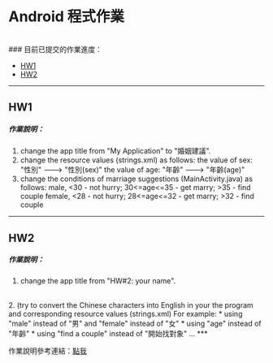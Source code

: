 # Android 程式作業
<br />
### 目前已提交的作業進度：

* [HW1](#HW1)
* [HW2](#HW2)


***
## HW1
##### 作業說明：

1. change the app title from "My Application" to "婚姻建議".
2. change the resource values (strings.xml) as follows:
    the value of sex: "性別" ---> "性別(sex)" 
    the value of age: "年齡" ---> "年齡(age)" 
3. change the conditions of marriage suggestions (MainActivity.java) as follows:
    male, <30 - not hurry; 30<=age<=35 - get marry; >35 - find couple 
    female, <28 - not hurry; 28<=age<=32 - get marry; >32 - find couple


***
## HW2
##### 作業說明：

1. change the app title from "HW#2: your name".
<br />
2. (try to convert the Chinese characters into English in your the program and corresponding resource values (strings.xml) For example:
    * using "male" instead of "男" and "female" instead of "女"
    * using  "age" instead of "年齡"
    * using "find a couple" instead of "開始找對象"
    ...
***

作業說明參考連結：[點我](http://www.cc.ntut.edu.tw/~cliu/courses/ad/homework/homework.htm)